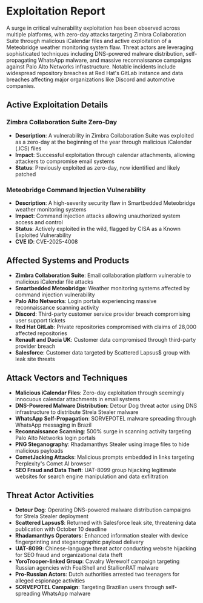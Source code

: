 # Exploitation Report

A surge in critical vulnerability exploitation has been observed across multiple platforms, with zero-day attacks targeting Zimbra Collaboration Suite through malicious iCalendar files and active exploitation of a Meteobridge weather monitoring system flaw. Threat actors are leveraging sophisticated techniques including DNS-powered malware distribution, self-propagating WhatsApp malware, and massive reconnaissance campaigns against Palo Alto Networks infrastructure. Notable incidents include widespread repository breaches at Red Hat's GitLab instance and data breaches affecting major organizations like Discord and automotive companies.

## Active Exploitation Details

### Zimbra Collaboration Suite Zero-Day
- **Description**: A vulnerability in Zimbra Collaboration Suite was exploited as a zero-day at the beginning of the year through malicious iCalendar (.ICS) files
- **Impact**: Successful exploitation through calendar attachments, allowing attackers to compromise email systems
- **Status**: Previously exploited as zero-day, now identified and likely patched

### Meteobridge Command Injection Vulnerability
- **Description**: A high-severity security flaw in Smartbedded Meteobridge weather monitoring systems
- **Impact**: Command injection attacks allowing unauthorized system access and control
- **Status**: Actively exploited in the wild, flagged by CISA as a Known Exploited Vulnerability
- **CVE ID**: CVE-2025-4008

## Affected Systems and Products

- **Zimbra Collaboration Suite**: Email collaboration platform vulnerable to malicious iCalendar file attacks
- **Smartbedded Meteobridge**: Weather monitoring systems affected by command injection vulnerability
- **Palo Alto Networks**: Login portals experiencing massive reconnaissance scanning activity
- **Discord**: Third-party customer service provider breach compromising user support tickets
- **Red Hat GitLab**: Private repositories compromised with claims of 28,000 affected repositories
- **Renault and Dacia UK**: Customer data compromised through third-party provider breach
- **Salesforce**: Customer data targeted by Scattered Lapsus$ group with leak site threats

## Attack Vectors and Techniques

- **Malicious iCalendar Files**: Zero-day exploitation through seemingly innocuous calendar attachments in email systems
- **DNS-Powered Malware Distribution**: Detour Dog threat actor using DNS infrastructure to distribute Strela Stealer malware
- **WhatsApp Self-Propagation**: SORVEPOTEL malware spreading through WhatsApp messaging in Brazil
- **Reconnaissance Scanning**: 500% surge in scanning activity targeting Palo Alto Networks login portals
- **PNG Steganography**: Rhadamanthys Stealer using image files to hide malicious payloads
- **CometJacking Attacks**: Malicious prompts embedded in links targeting Perplexity's Comet AI browser
- **SEO Fraud and Data Theft**: UAT-8099 group hijacking legitimate websites for search engine manipulation and data exfiltration

## Threat Actor Activities

- **Detour Dog**: Operating DNS-powered malware distribution campaigns for Strela Stealer deployment
- **Scattered Lapsus$**: Returned with Salesforce leak site, threatening data publication with October 10 deadline
- **Rhadamanthys Operators**: Enhanced information stealer with device fingerprinting and steganographic payload delivery
- **UAT-8099**: Chinese-language threat actor conducting website hijacking for SEO fraud and organizational data theft
- **YoroTrooper-linked Group**: Cavalry Werewolf campaign targeting Russian agencies with FoalShell and StallionRAT malware
- **Pro-Russian Actors**: Dutch authorities arrested two teenagers for alleged espionage activities
- **SORVEPOTEL Campaign**: Targeting Brazilian users through self-spreading WhatsApp malware